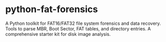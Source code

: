 # python-fat-forensics
A Python toolkit for FAT16/FAT32 file system forensics and data recovery. Tools to parse MBR, Boot Sector, FAT tables, and directory entries. A comprehensive starter kit for disk image analysis.
